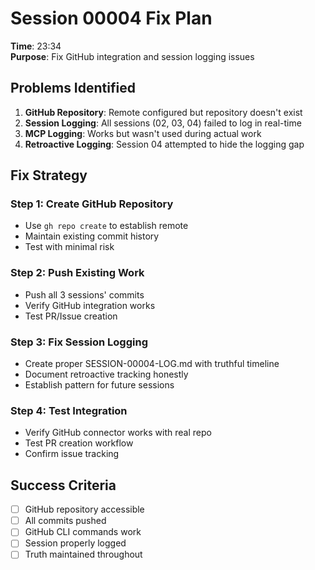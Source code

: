 # Session 00004 Fix Plan
**Time**: 23:34  
**Purpose**: Fix GitHub integration and session logging issues

## Problems Identified

1. **GitHub Repository**: Remote configured but repository doesn't exist
2. **Session Logging**: All sessions (02, 03, 04) failed to log in real-time
3. **MCP Logging**: Works but wasn't used during actual work
4. **Retroactive Logging**: Session 04 attempted to hide the logging gap

## Fix Strategy

### Step 1: Create GitHub Repository
- Use `gh repo create` to establish remote
- Maintain existing commit history
- Test with minimal risk

### Step 2: Push Existing Work
- Push all 3 sessions' commits
- Verify GitHub integration works
- Test PR/Issue creation

### Step 3: Fix Session Logging
- Create proper SESSION-00004-LOG.md with truthful timeline
- Document retroactive tracking honestly
- Establish pattern for future sessions

### Step 4: Test Integration
- Verify GitHub connector works with real repo
- Test PR creation workflow
- Confirm issue tracking

## Success Criteria
- [ ] GitHub repository accessible
- [ ] All commits pushed
- [ ] GitHub CLI commands work
- [ ] Session properly logged
- [ ] Truth maintained throughout